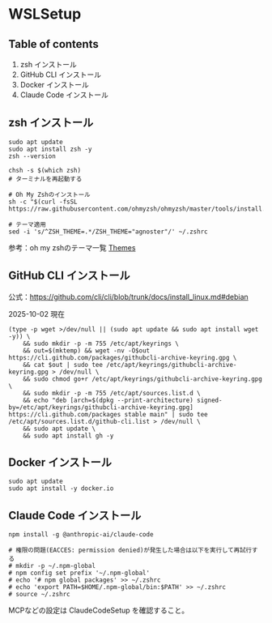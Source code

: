 # WSLSetup

## Table of contents
1. zsh インストール
1. GitHub CLI インストール
1. Docker インストール
1. Claude Code インストール

## zsh インストール
```
sudo apt update
sudo apt install zsh -y
zsh --version

chsh -s $(which zsh)
# ターミナルを再起動する

# Oh My Zshのインストール
sh -c "$(curl -fsSL https://raw.githubusercontent.com/ohmyzsh/ohmyzsh/master/tools/install.sh)"

# テーマ適用
sed -i 's/^ZSH_THEME=.*/ZSH_THEME="agnoster"/' ~/.zshrc
```
参考：oh my zshのテーマ一覧 [Themes](https://github.com/ohmyzsh/ohmyzsh/wiki/themes)

## GitHub CLI インストール
公式：https://github.com/cli/cli/blob/trunk/docs/install_linux.md#debian

2025-10-02 現在
```
(type -p wget >/dev/null || (sudo apt update && sudo apt install wget -y)) \
	&& sudo mkdir -p -m 755 /etc/apt/keyrings \
	&& out=$(mktemp) && wget -nv -O$out https://cli.github.com/packages/githubcli-archive-keyring.gpg \
	&& cat $out | sudo tee /etc/apt/keyrings/githubcli-archive-keyring.gpg > /dev/null \
	&& sudo chmod go+r /etc/apt/keyrings/githubcli-archive-keyring.gpg \
	&& sudo mkdir -p -m 755 /etc/apt/sources.list.d \
	&& echo "deb [arch=$(dpkg --print-architecture) signed-by=/etc/apt/keyrings/githubcli-archive-keyring.gpg] https://cli.github.com/packages stable main" | sudo tee /etc/apt/sources.list.d/github-cli.list > /dev/null \
	&& sudo apt update \
	&& sudo apt install gh -y
```

## Docker インストール
```
sudo apt update
sudo apt install -y docker.io
```

## Claude Code インストール
```
npm install -g @anthropic-ai/claude-code

# 権限の問題(EACCES: permission denied)が発生した場合は以下を実行して再試行する
# mkdir -p ~/.npm-global
# npm config set prefix '~/.npm-global'
# echo '# npm global packages' >> ~/.zshrc
# echo 'export PATH=$HOME/.npm-global/bin:$PATH' >> ~/.zshrc
# source ~/.zshrc
```
MCPなどの設定は ClaudeCodeSetup を確認すること。
